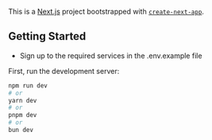 This is a [Next.js](https://nextjs.org/) project bootstrapped with [`create-next-app`](https://github.com/vercel/next.js/tree/canary/packages/create-next-app).

## Getting Started


- Sign up to the required services in the .env.example file

First, run the development server:

```bash
npm run dev
# or
yarn dev
# or
pnpm dev
# or
bun dev
```
